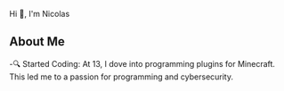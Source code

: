 Hi 👋, I'm Nicolas

## About Me
-🔍 Started Coding: At 13, I dove into programming plugins for Minecraft. This led me to a passion for programming and cybersecurity.
